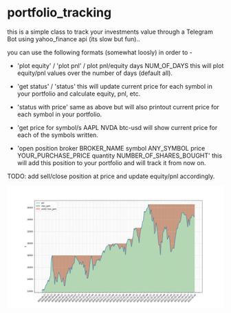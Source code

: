# portfolio_tracking

this is a simple class to track your investments value through a Telegram Bot using yahoo_finance api (its slow but fun)..

you can use the following formats (somewhat loosly) in order to - 

- 'plot equity' / 'plot pnl' / plot pnl/equity days NUM_OF_DAYS
this will plot equity/pnl values over the number of days (default all).

- 'get status' / 'status'
this will update current price for each symbol in your portfolio and calculate equity, pnl, etc.

- 'status with price'
same as above but will also printout current price for each symbol in your portfolio.

- 'get price for symbol/s AAPL NVDA btc-usd
will show current price for each of the symbols written.

- 'open position broker BROKER_NAME symbol ANY_SYMBOL price YOUR_PURCHASE_PRICE quantity NUMBER_OF_SHARES_BOUGHT'
this will add this position to your portfolio and will track it from now on.

TODO: add sell/close position at price and update equity/pnl accordingly.

![plot example](pngs/bh_pnl_2021-04-29.png)
